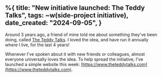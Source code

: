 %{
    title: "New initiative launched: The Teddy Talks",
    tags: ~w(side-project initiative),
    date_created: "2024-09-05",
}
---
Around 3 years ago, a friend of mine told me about something they've been doing, called [The Teddy Talks](https://www.instagram.com/the.teddytalks/). I loved the idea, and have run it annually where I live, for the last 4 years!

Whenever I've spoken about it with new friends or colleagues, almost everyone universally loves the idea. To help spread the initiative, I've launched a simple website this week: [https://www.theteddytalks.com](https://www.theteddytalks.com).
